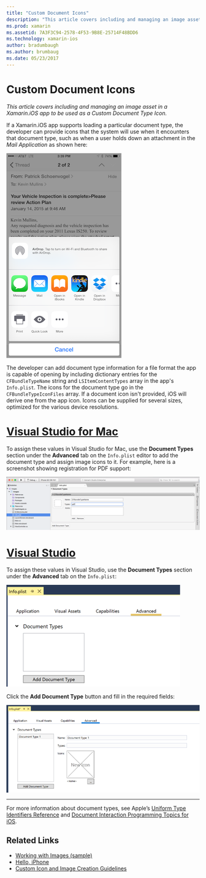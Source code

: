 ```yaml
---
title: "Custom Document Icons"
description: "This article covers including and managing an image asset in a Xamarin.iOS app to be used as a Custom Document Type Icon."
ms.prod: xamarin
ms.assetid: 7A3F3C94-2578-4F53-9B8E-25714F48BDD6
ms.technology: xamarin-ios
author: bradumbaugh
ms.author: brumbaug
ms.date: 05/23/2017
---
```


# Custom Document Icons

_This article covers including and managing an image asset in a Xamarin.iOS app to be used as a Custom Document Type Icon._

If a Xamarin.iOS app supports loading a particular document type, the developer can provide icons that the system will use when it encounters that document type, such as when a user holds down an attachment in the *Mail Application* as shown here:

 [![](custom-document-types-images/17.png "An example of document type icons")](custom-document-types-images/17.png#lightbox)

The developer can add document type information for a file format the app is capable of opening by including dictionary entries for the `CFBundleTypeName` string and `LSItemContentTypes` array in the app's `Info.plist`. The icons for the document type go in the `CFBundleTypeIconFiles` array. If a document icon isn't provided, iOS will derive one from the app icon.
Icons can be supplied for several sizes, optimized for the various device resolutions. 

# [Visual Studio for Mac](#tab/vsmac)

To assign these values in Visual Studio for Mac, use the **Document Types** section under the **Advanced** tab on the `Info.plist`
editor to add the document type and assign image icons to it. For
example, here is a screenshot showing registration for PDF support:

 [![](custom-document-types-images/18.png "The Document Types section under the Advanced tab on the `Info.plist` editor")](custom-document-types-images/18.png#lightbox)
 
# [Visual Studio](#tab/vswin)

To assign these values in Visual Studio, use the **Document Types** section under the **Advanced** tab on the `Info.plist`:

 ![](custom-document-types-images/doc01w.png "Open the Document Types section under the Advanced tab")

Click the **Add Document Type** button and fill in the required fields:

![](custom-document-types-images/doc02w.png "The Add Document Type form")

-----


For more information about document types, see Apple’s [Uniform Type Identifiers Reference](http://developer.apple.com/library/ios/#documentation/Miscellaneous/Reference/UTIRef/Articles/System-DeclaredUniformTypeIdentifiers.html) and [Document Interaction Programming Topics for iOS](http://developer.apple.com/library/ios/#documentation/FileManagement/Conceptual/DocumentInteraction_TopicsForIOS/Introduction/Introduction.html).


## Related Links

- [Working with Images (sample)](https://developer.xamarin.com/samples/WorkingWithImages/)
- [Hello, iPhone](~/ios/get-started/hello-ios/index.md)
- [Custom Icon and Image Creation Guidelines](http://developer.apple.com/library/ios/#documentation/UserExperience/Conceptual/MobileHIG/IconsImages/IconsImages.html)
